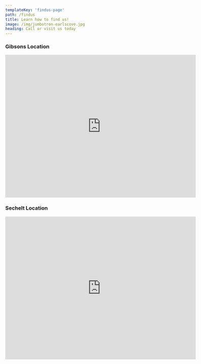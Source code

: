 ```yaml
---
templateKey: 'findus-page'
path: /findus
title: Learn how to find us!
image: /img/jumbotron-earlscove.jpg
heading: Call or visit us today
---
```


### Gibsons Location

<iframe src="https://www.google.com/maps/embed?pb=!1m18!1m12!1m3!1d2596.0381369475517!2d-123.53336858413188!3d49.40818446979068!2m3!1f0!2f0!3f0!3m2!1i1024!2i768!4f13.1!3m3!1m2!1s0x54863fb6450d5285%3A0xb25ab36db110bab8!2sEye%20Deal%20Optical!5e0!3m2!1sen!2sca!4v1669691066515!5m2!1sen!2sca" width="600" height="450" style="border:0;" allowfullscreen="" loading="lazy" referrerpolicy="no-referrer-when-downgrade"></iframe>

### Sechelt Location

<iframe src="https://www.google.com/maps/embed?pb=!1m18!1m12!1m3!1d2592.6853949313527!2d-123.75879038413018!3d49.47155886529003!2m3!1f0!2f0!3f0!3m2!1i1024!2i768!4f13.1!3m3!1m2!1s0x54863bd8c3af420b%3A0xab182c32380f3bb9!2sEye%20Deal%20Sechelt!5e0!3m2!1sen!2sca!4v1669786783087!5m2!1sen!2sca" width="600" height="450" style="border:0;" allowfullscreen="" loading="lazy" referrerpolicy="no-referrer-when-downgrade"></iframe>
